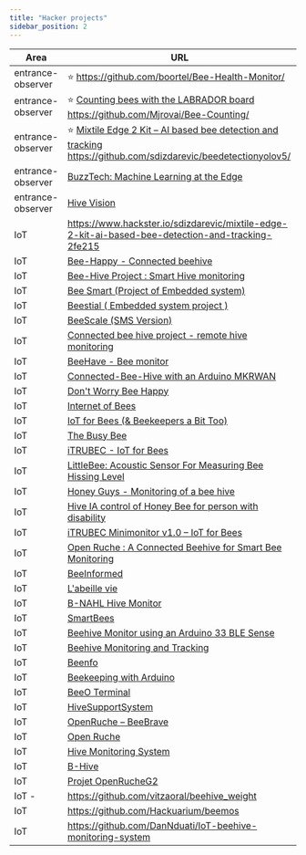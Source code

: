 ```yaml
---
title: "Hacker projects"
sidebar_position: 2
---
```



| Area              | URL                                                                                                                                                                                                                    |
| ----------------- | ---------------------------------------------------------------------------------------------------------------------------------------------------------------------------------------------------------------------- |
| entrance-observer | ⭐️ https://github.com/boortel/Bee-Health-Monitor/                                                                                                                                                                      |
| entrance-observer | ⭐️ [Counting bees with the LABRADOR board](https://www.hackster.io/mjrobot/counting-bees-with-the-labrador-board-3c2e1f)<br>https://github.com/Mjrovai/Bee-Counting/                                                   |
| entrance-observer | ⭐️ [Mixtile Edge 2 Kit – AI based bee detection and tracking](https://www.hackster.io/sdizdarevic/mixtile-edge-2-kit-ai-based-bee-detection-and-tracking-2fe215)<br>https://github.com/sdizdarevic/beedetectionyolov5/ |
| entrance-observer | [BuzzTech: Machine Learning at the Edge](https://www.hackster.io/518000/buzztech-machine-learning-at-the-edge-07c951)                                                                                                  |
| entrance-observer | [Hive Vision](https://www.hackster.io/507447/hive-vision-024457)                                                                                                                                                       |
| IoT               | https://www.hackster.io/sdizdarevic/mixtile-edge-2-kit-ai-based-bee-detection-and-tracking-2fe215                                                                                                                      |
| IoT               | [Bee-Happy - Connected beehive](https://www.hackster.io/443790/bee-happy-connected-beehive-6ac8ec)                                                                                                                     |
| IoT               | [Bee-Hive Project : Smart Hive monitoring](https://www.hackster.io/the-nato-team/bee-hive-project-smart-hive-monitoring-b5b39e)                                                                                        |
| IoT               | [Bee Smart (Project of Embedded system)](https://www.hackster.io/383901/bee-smart-project-of-embedded-system-7142bc)                                                                                                   |
| IoT               | [Beestial ( Embedded system project )](https://www.hackster.io/503257/beestial-embedded-system-project-8763d1)                                                                                                         |
| IoT               | [BeeScale (SMS Version)](https://www.hackster.io/drpanosv/beescale-sms-version-56695a)                                                                                                                                 |
| IoT               | [Connected bee hive project - remote hive monitoring](https://www.hackster.io/bee-efficient/connected-bee-hive-project-remote-hive-monitoring-e7cd34)                                                                  |
| IoT               | [BeeHave - Bee monitor](https://www.hackster.io/498657/beehave-bee-monitor-51769a)                                                                                                                                     |
| IoT               | [Connected-Bee-Hive with an Arduino MKRWAN](https://www.hackster.io/bee-yonce/connected-bee-hive-with-an-arduino-mkrwan-36d6ca)                                                                                        |
| IoT               | [Don't Worry Bee Happy](https://www.hackster.io/lichuancotton/don-t-worry-bee-happy-710916)                                                                                                                            |
| IoT               | [Internet of Bees](https://www.hackster.io/gusgonnet/internet-of-bees-120ca7)                                                                                                                                          |
| IoT               | [IoT for Bees (& Beekeepers a Bit Too)](https://www.hackster.io/vilemkuzel/iot-for-bees-beekeepers-a-bit-too-e2595d)                                                                                                   |
| IoT               | [The Busy Bee](https://www.hackster.io/444823/the-busy-bee-a8b5b7)                                                                                                                                                     |
| IoT               | [iTRUBEC - IoT for Bees](https://www.hackster.io/vilemkuzel/itrubec-iot-for-bees-a622a8)                                                                                                                               |
| IoT               | [LittleBee: Acoustic Sensor For Measuring Bee Hissing Level](https://www.hackster.io/the-beeinformedteam/littlebee-acoustic-sensor-for-measuring-bee-hissing-level-960f6a)                                             |
| IoT               | [Honey Guys - Monitoring of a bee hive](https://www.hackster.io/walidsrb4/honey-guys-monitoring-of-a-bee-hive-476c12)                                                                                                  |
| IoT               | [Hive IA control of Honey Bee for person with disability](https://www.hackster.io/davide-cogliati/hive-ia-control-of-honey-bee-for-person-with-disability-0ab4dc)                                                      |
| IoT               | [iTRUBEC Minimonitor v1.0 – IoT for Bees](https://www.hackster.io/vilemkuzel/itrubec-minimonitor-v1-0-iot-for-bees-a7d4b8)                                                                                             |
| IoT               | [Open Ruche : A Connected Beehive for Smart Bee Monitoring](https://www.hackster.io/oumertamine3/open-ruche-a-connected-beehive-for-smart-bee-monitoring-ef24ac)                                                       |
| IoT               | [BeeInformed](https://www.hackster.io/uLipe/beeinformed-environmental-analyzer-for-beekeeping-420b4b)                                                                                                                  |
| IoT               | [L'abeille vie](https://www.hackster.io/l-abeille-vie/l-abeille-vie-ed1e73)                                                                                                                                            |
| IoT               | [B-NAHL Hive Monitor](https://www.hackster.io/b-nahl/b-nahl-hive-monitor-d17fba)                                                                                                                                       |
| IoT               | [SmartBees](https://www.hackster.io/smartbees/smartbees-e5f807)                                                                                                                                                        |
| IoT               | [Beehive Monitor using an Arduino 33 BLE Sense](https://www.hackster.io/442967/beehive-monitor-using-an-arduino-33-ble-sense-19ee10)                                                                                   |
| IoT               | [Beehive Monitoring and Tracking](https://www.hackster.io/sgoutteb/beehive-monitoring-and-tracking-c1339e)                                                                                                             |
| IoT               | [Beenfo](https://www.hackster.io/517832/beenfo-849f65)                                                                                                                                                                 |
| IoT               | [Beekeeping with Arduino](https://www.hackster.io/pvalyk/beekeeping-with-arduino-4216bb)                                                                                                                               |
| IoT               | [BeeO Terminal](https://www.hackster.io/batcopter/beeo-terminal-a05c57)                                                                                                                                                |
| IoT               | [HiveSupportSystem](https://www.hackster.io/Zacch/hivesupportsystem-4b2475)                                                                                                                                            |
| IoT               | [OpenRuche – BeeBrave](https://www.hackster.io/beebrave/openruche-beebrave-320aa8)                                                                                                                                     |
| IoT               | [Open Ruche](https://www.hackster.io/zams/open-ruche-3a25f5)                                                                                                                                                           |
| IoT               | [Hive Monitoring System](https://www.hackster.io/noahmaupu/hive-monitoring-system-05767d)                                                                                                                              |
| IoT               | [B-Hive](https://www.hackster.io/dect/b-hive-a14efa)                                                                                                                                                                   |
| IoT               | [Projet OpenRucheG2](https://www.hackster.io/rucheg2/projet-openrucheg2-c1c77d)                                                                                                                                        |
| IoT -             | https://github.com/vitzaoral/beehive_weight                                                                                                                                                                            |
| IoT               | https://github.com/Hackuarium/beemos                                                                                                                                                                                   |
| IoT               | https://github.com/DanNduati/IoT-beehive-monitoring-system                                                                                                                                                             |
